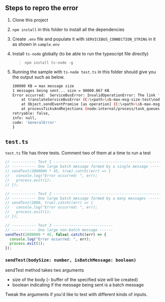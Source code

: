 ## Steps to repro the error

1. Clone this project
2. `npm install` in this folder to install all the dependencies
3. Create `.env` file and populate it with `SERVICEBUS_CONNECTION_STRING` in it as shown in `sample.env`
4. Install `ts-node` globally (to be able to run the typescript file directly)
   > `npm install ts-node -g`
5. Running the sample with `ts-node test.ts` in this folder should give you the output such as below.

    ```bash
    100000 KB = max message size
    1 messages being sent... size = 90000.067 KB
    Error occurred:  ServiceBusError: InvalidOperationError: The link 'G1:3360212:queue-random-1930-2e2e81cc-d80f-e347-95b7-672dba6217ec' is force detached by the broker because publisher(link22) received a batch message with no data in it. Detach origin: Publisher.
        at translateServiceBusError (C:\<path>\sb-max-msg-size-test\node_modules\@azure\service-bus\src\serviceBusError.ts:174:12)
        at Object.sendEventPromise [as operation] (C:\<path>\sb-max-msg-size-test\node_modules\@azure\service-bus\src\core\messageSender.ts:266:33)
        at processTicksAndRejections (node:internal/process/task_queues:96:5) {
    retryable: false,
    info: null,
    code: 'GeneralError'
    }
    ```

## `test.ts`

`test.ts` file has three tests. Comment two of them at a time to run a test

```ts
// ----------- Test 1 -------------------------------------------------
// ----------- One large batch message formed by a single message -----
// sendTest(2000000 * 45, true).catch((err) => {
//   console.log("Error occurred: ", err);
//   process.exit(1);
// });

// ----------- Test 2 -------------------------------------------------
// ----------- One large batch message formed by a many messages ------
// sendTest(2000, true).catch((err) => {
//   console.log("Error occurred: ", err);
//   process.exit(1);
// });

// ----------- Test 3 ---------------------------
// ----------- One large non-batch message ------
sendTest(2000000 * 45, false).catch((err) => {
  console.log("Error occurred: ", err);
  process.exit(1);
});
```

### `sendTest(bodySize: number, isBatchMessage: boolean)`

sendTest method takes two arguments
- size of the body (- buffer of the specified size will be created)
- boolean indicating if the message being sent is a batch message

Tweak the arguments if you'd like to test with different kinds of inputs.